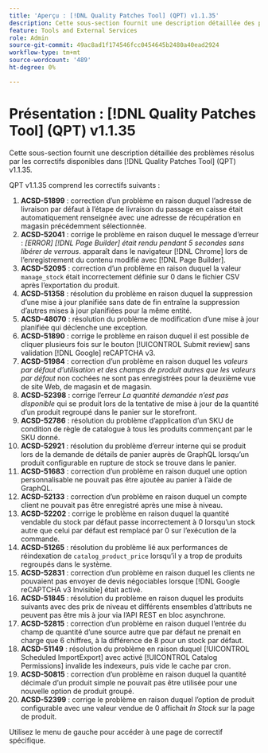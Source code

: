 ```yaml
---
title: 'Aperçu : [!DNL Quality Patches Tool] (QPT) v1.1.35'
description: Cette sous-section fournit une description détaillée des problèmes résolus par les correctifs disponibles dans [!DNL Quality Patches Tool] (QPT) v1.1.35.
feature: Tools and External Services
role: Admin
source-git-commit: 49ac8ad1f174546fcc0454645b2480a40ead2924
workflow-type: tm+mt
source-wordcount: '489'
ht-degree: 0%

---
```


# Présentation : [!DNL Quality Patches Tool] (QPT) v1.1.35

Cette sous-section fournit une description détaillée des problèmes résolus par les correctifs disponibles dans [!DNL Quality Patches Tool] (QPT) v1.1.35.

QPT v1.1.35 comprend les correctifs suivants :

1. **ACSD-51899** : correction d’un problème en raison duquel l’adresse de livraison par défaut à l’étape de livraison du passage en caisse était automatiquement renseignée avec une adresse de récupération en magasin précédemment sélectionnée.
1. **ACSD-52041** : corrige le problème en raison duquel le message d’erreur : *[ERROR] [!DNL Page Builder] était rendu pendant 5 secondes sans libérer de verrous*. apparaît dans le navigateur [!DNL Chrome] lors de l’enregistrement du contenu modifié avec [!DNL Page Builder].
1. **ACSD-52095** : correction d’un problème en raison duquel la valeur `manage_stock` était incorrectement définie sur 0 dans le fichier CSV après l’exportation du produit.
1. **ACSD-51358** : résolution du problème en raison duquel la suppression d’une mise à jour planifiée sans date de fin entraîne la suppression d’autres mises à jour planifiées pour la même entité.
1. **ACSD-48070** : résolution du problème de modification d’une mise à jour planifiée qui déclenche une exception.
1. **ACSD-51890** : corrige le problème en raison duquel il est possible de cliquer plusieurs fois sur le bouton [!UICONTROL Submit review] sans validation [!DNL Google] reCAPTCHA v3.
1. **ACSD-51984** : correction d’un problème en raison duquel les *valeurs par défaut d’utilisation et des champs de produit autres que les valeurs par défaut* non cochées ne sont pas enregistrées pour la deuxième vue de site Web, de magasin et de magasin.
1. **ACSD-52398** : corrige l’erreur *La quantité demandée n’est pas disponible* qui se produit lors de la tentative de mise à jour de la quantité d’un produit regroupé dans le panier sur le storefront.
1. **ACSD-52786** : résolution du problème d’application d’un SKU de condition de règle de catalogue à tous les produits commençant par le SKU donné.
1. **ACSD-52921** : résolution du problème d’erreur interne qui se produit lors de la demande de détails de panier auprès de GraphQL lorsqu’un produit configurable en rupture de stock se trouve dans le panier.
1. **ACSD-51683** : correction d’un problème en raison duquel une option personnalisable ne pouvait pas être ajoutée au panier à l’aide de GraphQL.
1. **ACSD-52133** : correction d’un problème en raison duquel un compte client ne pouvait pas être enregistré après une mise à niveau.
1. **ACSD-52202** : corrige le problème en raison duquel la quantité vendable du stock par défaut passe incorrectement à 0 lorsqu’un stock autre que celui par défaut est remplacé par 0 sur l’exécution de la commande.
1. **ACSD-51265** : résolution du problème lié aux performances de réindexation de `catalog_product_price` lorsqu’il y a trop de produits regroupés dans le système.
1. **ACSD-52831** : correction d’un problème en raison duquel les clients ne pouvaient pas envoyer de devis négociables lorsque [!DNL Google reCAPTCHA v3 Invisible] était activé.
1. **ACSD-51845** : résolution du problème en raison duquel les produits suivants avec des prix de niveau et différents ensembles d’attributs ne peuvent pas être mis à jour via l’API REST en bloc asynchrone.
1. **ACSD-52815** : correction d’un problème en raison duquel l’entrée du champ de quantité d’une source autre que par défaut ne prenait en charge que 6 chiffres, à la différence de 8 pour un stock par défaut.
1. **ACSD-51149** : résolution du problème en raison duquel [!UICONTROL Scheduled ImportExport] avec activé [!UICONTROL Catalog Permissions] invalide les indexeurs, puis vide le cache par cron.
1. **ACSD-50815** : correction d’un problème en raison duquel la quantité décimale d’un produit simple ne pouvait pas être utilisée pour une nouvelle option de produit groupé.
1. **ACSD-52399** : corrige le problème en raison duquel l’option de produit configurable avec une valeur vendue de 0 affichait *In Stock* sur la page de produit.

Utilisez le menu de gauche pour accéder à une page de correctif spécifique.
